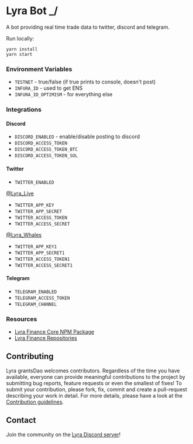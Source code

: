 # Lyra Bot \_/

A bot providing real time trade data to twitter, discord and telegram.

Run locally:

```
yarn install
yarn start
```

### Environment Variables

- `TESTNET` - true/false (if true prints to console, doesn't post)
- `INFURA_ID` - used to get ENS
- `INFURA_ID_OPTIMISM` - for everything else

### Integrations

#### Discord

- `DISCORD_ENABLED` - enable/disable posting to discord
- `DISCORD_ACCESS_TOKEN`
- `DISCORD_ACCESS_TOKEN_BTC`
- `DISCORD_ACCESS_TOKEN_SOL`

#### Twitter

- `TWITTER_ENABLED`

[@Lyra_Live](https://twitter.com/lyra_live)

- `TWITTER_APP_KEY`
- `TWITTER_APP_SECRET`
- `TWITTER_ACCESS_TOKEN`
- `TWITTER_ACCESS_SECRET`

[@Lyra_Whales](https://twitter.com/lyra_whales)

- `TWITTER_APP_KEY1`
- `TWITTER_APP_SECRET1`
- `TWITTER_ACCESS_TOKEN1`
- `TWITTER_ACCESS_SECRET1`

#### Telegram

- `TELEGRAM_ENABLED`
- `TELEGRAM_ACCESS_TOKEN`
- `TELEGRAM_CHANNEL`

### Resources

- [Lyra Finance Core NPM Package](https://www.npmjs.com/package/@lyrafinance/protocol)
- [Lyra Finance Repositories](https://github.com/lyra-finance)

## Contributing

Lyra grantsDao welcomes contributors. Regardless of the time you have available, everyone can provide meaningful contributions to the project by submitting bug reports, feature requests or even the smallest of fixes! To submit your contribution, please fork, fix, commit and create a pull-request describing your work in detail. For more details, please have a look at the [Contribution guidelines](https://github.com/Lyra-Grants/docs/blob/main/CONTRIBUTING.md).

## Contact

Join the community on the [Lyra Discord server](https://discord.gg/lyra)!
